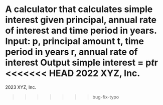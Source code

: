 A calculator that calculates simple interest given principal, annual rate of interest and time period in years.
Input:
   p, principal amount
   t, time period in years
   r, annual rate of interest
Output
   simple interest = p*t*r
<<<<<<< HEAD
2022 XYZ, Inc.
=======
2023 XYZ, Inc.
>>>>>>> bug-fix-typo
